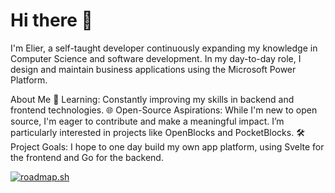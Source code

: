 # Hi there 👋
I'm Elier, a self-taught developer continuously expanding my knowledge in Computer Science and software development. In my day-to-day role, I design and maintain business applications using the Microsoft Power Platform.

About Me
🌱 Learning: Constantly improving my skills in backend and frontend technologies.
🌐 Open-Source Aspirations: While I'm new to open source, I'm eager to contribute and make a meaningful impact. I’m particularly interested in projects like OpenBlocks and PocketBlocks.
🛠 Project Goals: I hope to one day build my own app platform, using Svelte for the frontend and Go for the backend.


[![roadmap.sh](https://roadmap.sh/card/tall/671f5e9d31d65c235d2f15e8?variant=dark)](https://roadmap.sh)
